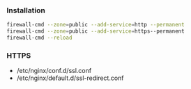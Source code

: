 ### Installation

```bash
firewall-cmd --zone=public --add-service=http --permanent
firewall-cmd --zone=public --add-service=https--permanent
firewall-cmd --reload
```

### HTTPS
- /etc/nginx/conf.d/ssl.conf
- /etc/nginx/default.d/ssl-redirect.conf
